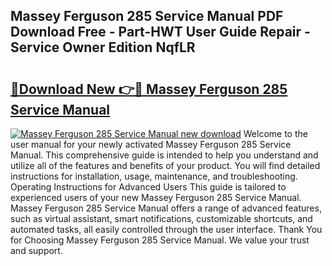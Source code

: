 ## Massey Ferguson 285 Service Manual PDF Download Free - Part-HWT User Guide Repair - Service Owner Edition NqfLR

# <h2><a href="http://bc95174.oget.top/?id=Massey+Ferguson+285+Service+Manual">🔗Download New 👉🔴 Massey Ferguson 285 Service Manual</a></h2>

[![Massey Ferguson 285 Service Manual new download](https://i.imgur.com/5g1atiW.png)](http://bc95174.oget.top/?id=Massey+Ferguson+285+Service+Manual)
Welcome to the user manual for your newly activated Massey Ferguson 285 Service Manual. This comprehensive guide is intended to help you understand and utilize all of the features and benefits of your product. You will find detailed instructions for installation, usage, maintenance, and troubleshooting. Operating Instructions for Advanced Users This guide is tailored to experienced users of your new Massey Ferguson 285 Service Manual. Massey Ferguson 285 Service Manual offers a range of advanced features, such as virtual assistant, smart notifications, customizable shortcuts, and automated tasks, all easily controlled through the user interface. Thank You for Choosing Massey Ferguson 285 Service Manual. We value your trust and support.
